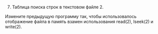 7. Таблица поиска строк в текстовом файле 2.

Измените предыдущую программу так, чтобы использовалось отображение файла в память взамен использования read(2), lseek(2) и write(2).

